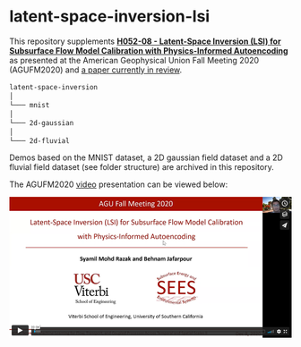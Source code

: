 # latent-space-inversion-lsi

This repository supplements [**H052-08 - Latent-Space Inversion (LSI) for Subsurface Flow Model Calibration with Physics-Informed Autoencoding**](https://agu.confex.com/agu/fm20/meetingapp.cgi/Paper/753910) as presented at the American Geophysical Union Fall Meeting 2020 (AGUFM2020) and [a paper currently in review](https://scholar.google.com/citations?user=mQUFzL8AAAAJ&hl=en#d=gs_md_cita-d&u=%2Fcitations%3Fview_op%3Dview_citation%26hl%3Den%26user%3DmQUFzL8AAAAJ%26citation_for_view%3DmQUFzL8AAAAJ%3AYsMSGLbcyi4C%26tzom%3D480). 

```
latent-space-inversion 
│
└─── mnist
│   
└─── 2d-gaussian
│   
└─── 2d-fluvial
```

Demos based on the MNIST dataset, a 2D gaussian field dataset and a 2D fluvial field dataset (see folder structure) are archived in this repository.

The AGUFM2020 [video](https://vimeo.com/495980342) presentation can be viewed below:

[![Video](/readme/thumb2.png)](https://vimeo.com/495980342)

